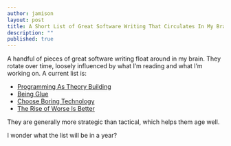 ```yaml
---
author: jamison
layout: post
title: A Short List of Great Software Writing That Circulates In My Brain
description: ""
published: true
---
```


A handful of pieces of great software writing float around in my brain. They rotate over time, loosely influenced by what I’m reading and what I’m working on. A current list is:

- [Programming As Theory Building](https://pages.cs.wisc.edu/~remzi/Naur.pdf)
- [Being Glue](https://www.noidea.dog/glue)
- [Choose Boring Technology](https://boringtechnology.club/)
- [The Rise of Worse Is Better](https://dreamsongs.com/RiseOfWorseIsBetter.html)

They are generally more strategic than tactical, which helps them age well.

I wonder what the list will be in a year?
